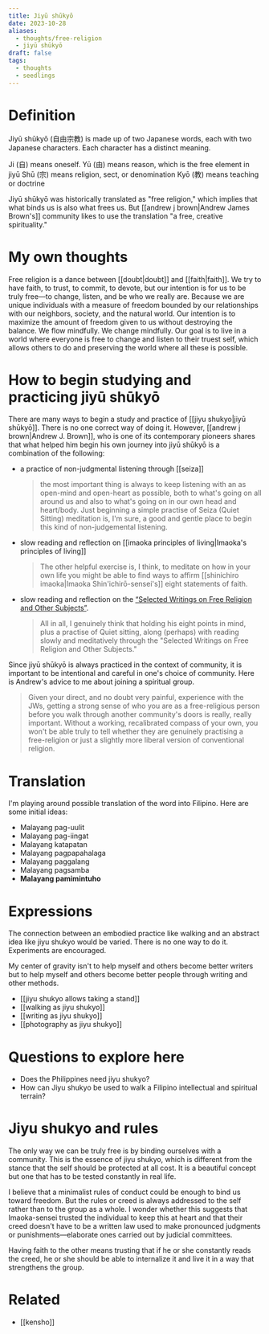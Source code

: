 ```yaml
---
title: Jiyū shūkyō
date: 2023-10-28
aliases:
  - thoughts/free-religion
  - jiyū shūkyō
draft: false
tags:
  - thoughts
  - seedlings
---
```

# Definition

Jiyū shūkyō (自由宗教) is made up of two Japanese words, each with two Japanese characters. Each character has a distinct meaning.

Ji (自) means oneself.
Yū (由) means reason, which is the free element in jiyū
Shū (宗) means religion, sect, or denomination
Kyō (教) means teaching or doctrine

Jiyū shūkyō was historically translated as "free religion," which implies that what binds us is also what frees us. But [[andrew j brown|Andrew James Brown's]] community likes to use the translation "a free, creative spirituality."

# My own thoughts

Free religion is a dance between [[doubt|doubt]] and [[faith|faith]]. We try to have faith, to trust, to commit, to devote, but our intention is for us to be truly free—to change, listen, and be who we really are. Because we are unique individuals with a measure of freedom bounded by our relationships with our neighbors, society, and the natural world. Our intention is to maximize the amount of freedom given to us without destroying the balance. We flow mindfully. We change mindfully. Our goal is to live in a world where everyone is free to change and listen to their truest self, which allows others to do and preserving the world where all these is possible.

# How to begin studying and practicing jiyū shūkyō

There are many ways to begin a study and practice of [[jiyu shukyo|jiyū shūkyō]]. There is no one correct way of doing it. However, [[andrew j brown|Andrew J. Brown]], who is one of its contemporary pioneers shares that what helped him begin his own journey into jiyū shūkyō is a combination of the following:

- a practice of non-judgmental listening through [[seiza]]
	>the most important thing is always to keep listening with an as open-mind and open-heart as possible, both to what's going on all around us and also to what's going on in our own head and heart/body. Just beginning a simple practise of Seiza (Quiet Sitting) meditation is, I'm sure, a good and gentle place to begin this kind of non-judgemental listening.
- slow reading and reflection on [[imaoka principles of living|Imaoka's principles of living]]
	>The other helpful exercise is, I think, to meditate on how in your own life you might be able to find ways to affirm [[shinichiro imaoka|Imaoka Shin'ichirō-sensei's]] eight statements of faith.
- slow reading and reflection on the [“Selected Writings on Free Religion and Other Subjects”](https://www.cambridgeunitarian.org/wp-content/uploads/2023/04/Selected-Writings-by-Shinichiro-Imaoka-16-April-2023.pdf).
	>All in all, I genuinely think that holding his eight points in mind, plus a practise of Quiet sitting, along (perhaps) with reading slowly and meditatively through the "Selected Writings on Free Religion and Other Subjects."

Since jiyū shūkyō is always practiced in the context of community, it is important to be intentional and careful in one's choice of community. Here is Andrew's advice to me about joining a spiritual group.

>Given your direct, and no doubt very painful, experience with the JWs, getting a strong sense of who you are as a free-religious person before you walk through another community's doors is really, really important. Without a working, recalibrated compass of your own, you won't be able truly to tell whether they are genuinely practising a free-religion or just a slightly more liberal version of conventional religion.

# Translation

I'm playing around possible translation of the word into Filipino. Here are some initial ideas:

- Malayang pag-uulit
- Malayang pag-iingat
- Malayang katapatan
- Malayang pagpapahalaga
- Malayang paggalang
- Malayang pagsamba
- **Malayang pamimintuho**

# Expressions

The connection between an embodied practice like walking and an abstract idea like jiyu shukyo would be varied. There is no one way to do it. Experiments are encouraged.

My center of gravity isn't to help myself and others become better writers but to help myself and others become better people through writing and other methods.

- [[jiyu shukyo allows taking a stand]]
- [[walking as jiyu shukyo]]
- [[writing as jiyu shukyo]]
- [[photography as jiyu shukyo]]

# Questions to explore here

- Does the Philippines need jiyu shukyo?
- How can Jiyu shukyo be used to walk a Filipino intellectual and spiritual terrain?

# Jiyu shukyo and rules

The only way we can be truly free is by binding ourselves with a community. This is the essence of jiyu shukyo, which is different from the stance that the self should be protected at all cost. It is a beautiful concept but one that has to be tested constantly in real life.

I believe that a minimalist rules of conduct could be enough to bind us toward freedom. But the rules or creed is always addressed to the self rather than to the group as a whole. I wonder whether this suggests that Imaoka-sensei trusted the individual to keep this at heart and that their creed doesn't have to be a written law used to make pronounced judgments or punishments—elaborate ones carried out by judicial committees.

Having faith to the other means trusting that if he or she constantly reads the creed, he or she should be able to internalize it and live it in a way that strengthens the group.

# Related

- [[kensho]]